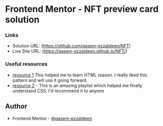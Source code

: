 # Frontend Mentor - NFT preview card solution

### Links

- Solution URL: (https://github.com/qasem-ezzaldeen/NFT)
- Live Site URL: (https://qasem-ezzaldeen.github.io/NFT/)

### Useful resources

- [resource 1](https://www.youtube.com/watch?v=6QAELgirvjs&list=PLDoPjvoNmBAw_t_XWUFbBX-c9MafPk9ji) This helped me to learn HTML reason. I really liked this pattern and will use it going forward.
- [resource 2](https://www.youtube.com/watch?v=X1ulCwyhCVM&list=PLDoPjvoNmBAzjsz06gkzlSrlev53MGIKe) - This is an amazing playlist which helped me finally understand CSS. I'd recommend it to anyone

## Author

- Frontend Mentor - [@qasem-ezzaldeen](https://www.frontendmentor.io/profile/qasem-ezzaldeen)

